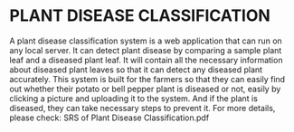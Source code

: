 # PLANT DISEASE CLASSIFICATION
A plant disease classification system is a web application that can run on any local server. It can detect plant disease by comparing a sample plant leaf and a diseased plant leaf. It will contain all the necessary information about diseased plant leaves so that it can detect any diseased plant accurately. This system is built for the farmers so that they can easily find out whether their potato or bell pepper plant is diseased or not, easily by clicking a picture and uploading it to the system. And if the plant is diseased, they can take necessary steps to prevent it. 
For more details, please check: SRS of Plant Disease Classification.pdf
